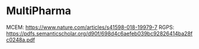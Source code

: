 # MultiPharma
MCEM:
  https://www.nature.com/articles/s41598-018-19979-7
RGPS:
  https://pdfs.semanticscholar.org/d90f/698d4c6aefeb039bc92826414ba28fc0248a.pdf
